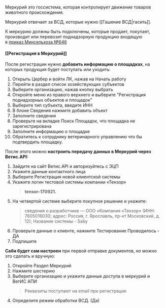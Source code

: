 Меркурий это госсистема, которая контролирует движение товаров животного происхождения. 

Меркурий отвечает за ВСД, которые нужно [[Гашение ВСД|гасить]].

К меркурию должны быть подключены, которые продает, покупает, производит или перевозит поднадзорную продукцию входящую в [приказ Минсельхоза №646](https://www.garant.ru/products/ipo/prime/doc/71240806/)
#### [[Регистрация в Меркурий]]

После регистрации нужно **добавить информацию о площадках**, на которых продукция будет поступать или уходить:
1. Открыть Цербер и войти ЛК, нажав на Начать работу
2. Перейти в раздел список хозяйствующих субъектов
3. Выберите организацию, нажав кнопку выбрать
4. Откройте меню из правого верхнего и выберите "Регистрация поднадзорных объектов и площадок"
5. Выберите тип субъекта, введите ИНН
6. В блоке Сведения нажмите добавить объект
7. Заполните сведения
8. Проверьте  на вкладке Поиск Площадок, что площадка не зарегистрирована
9. Заполните информацию о площадке
10.  Обратитесь к сотруднику ветеринарного управлению что бы подтвердить площадку. 

После этого можно **настроить передачу данных в Меркурий через Ветис.API:**
1. Зайдите на сайт Ветис.API и авторизуйтесь с ЭЦП
2. Укажите данные контактного лица
3. Выберите Регистрация новой клиентской системы
4. Укажите логин тестовой системы компании «Тензор» 
	> **tensor-170921.**
5. На четвертой системе выберите покупное решение и укажите:
	> сведения о разработчике — ООО «Компания «Тензор» (ИНН: 7605016030; адрес: Россия, г. Ярославль, пр-кт Московский, д. 12);
	> Название системы - Saby
6. Проверьте данные о клиенте, нажмите Тестирование Проводилось - ДА
7. Подпишите

**Саби будет сам настроен** при первой отправке документов, но можно это сделать и вручную:
1. Откройте Раздел Меркурий
2. Нажмите шестерню
3. Выберите организацию и укажите данные доступа в меркурий и ВетИС АПИ
	> Реквизиты поступают на email при регистрации
4. Определите режим обработки ВСД. (Да)